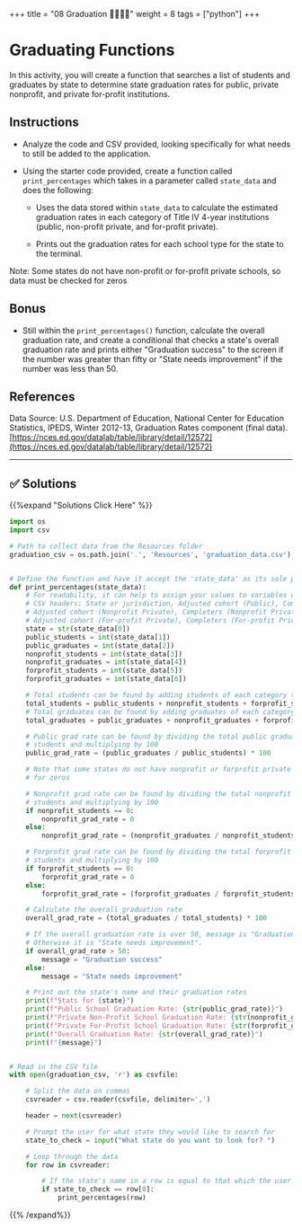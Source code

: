 +++
title = "08 Graduation  👩‍🎓👨‍🎓"
weight = 8
tags = ["python"] 
+++



# Graduating Functions

In this activity, you will create a function that searches a list of students and graduates by state to determine state graduation rates for public, private nonprofit, and private for-profit institutions.

## Instructions

* Analyze the code and CSV provided, looking specifically for what needs to still be added to the application.

* Using the starter code provided, create a function called `print_percentages` which takes in a parameter called `state_data` and does the following:

  * Uses the data stored within `state_data` to calculate the estimated graduation rates in each category of Title IV 4-year institutions (public, non-profit private, and for-profit private).

  * Prints out the graduation rates for each school type for the state to the terminal.

Note: Some states do not have non-profit or for-profit private schools, so data must be checked for zeros

## Bonus

* Still within the `print_percentages()` function, calculate the overall graduation rate, and create a conditional that checks a state's overall graduation rate and prints either "Graduation success" to the screen if the number was greater than fifty or "State needs improvement" if the number was less than 50.

## References

Data Source: U.S. Department of Education, National Center for Education Statistics, IPEDS, Winter 2012-13, Graduation Rates component (final data). [https://nces.ed.gov/datalab/table/library/detail/12572](https://nces.ed.gov/datalab/table/library/detail/12572)

- - -

## ✅ Solutions
{{%expand "Solutions Click Here" %}}
```python
import os
import csv

# Path to collect data from the Resources folder
graduation_csv = os.path.join('.', 'Resources', 'graduation_data.csv')


# Define the function and have it accept the 'state_data' as its sole parameter
def print_percentages(state_data):
    # For readability, it can help to assign your values to variables with descriptive names
    # CSV headers: State or jurisdiction, Adjusted cohort (Public), Completers (Public),
    # Adjusted cohort (Nonprofit Private), Completers (Nonprofit Private), 
    # Adjusted cohort (For-profit Private), Completers (For-profit Private)
    state = str(state_data[0])
    public_students = int(state_data[1])
    public_graduates = int(state_data[2])
    nonprofit_students = int(state_data[3])
    nonprofit_graduates = int(state_data[4])
    forprofit_students = int(state_data[5])
    forprofit_graduates = int(state_data[6])

    # Total students can be found by adding students of each category together
    total_students = public_students + nonprofit_students + forprofit_students
    # Total graduates can be found by adding graduates of each category together
    total_graduates = public_graduates + nonprofit_graduates + forprofit_graduates

    # Public grad rate can be found by dividing the total public graduates by the total public 
    # students and multiplying by 100
    public_grad_rate = (public_graduates / public_students) * 100

    # Note that some states do not have nonprofit or forprofit private schools, so data must be checked 
    # for zeros

    # Nonprofit grad rate can be found by dividing the total nonprofit graduates by the total nonprofit 
    # students and multiplying by 100
    if nonprofit_students == 0:
        nonprofit_grad_rate = 0
    else:
        nonprofit_grad_rate = (nonprofit_graduates / nonprofit_students) * 100

    # Forprofit grad rate can be found by dividing the total forprofit graduates by the total forprofit 
    # students and multiplying by 100
    if forprofit_students == 0:
        forprofit_grad_rate = 0
    else:
        forprofit_grad_rate = (forprofit_graduates / forprofit_students) * 100

    # Calculate the overall graduation rate
    overall_grad_rate = (total_graduates / total_students) * 100

    # If the overall graduation rate is over 50, message is "Graduation success". 
    # Otherwise it is "State needs improvement".
    if overall_grad_rate > 50:
        message = "Graduation success"
    else:
        message = "State needs improvement"

    # Print out the state's name and their graduation rates
    print(f"Stats for {state}")
    print(f"Public School Graduation Rate: {str(public_grad_rate)}")
    print(f"Private Non-Profit School Graduation Rate: {str(nonprofit_grad_rate)}")
    print(f"Private For-Profit School Graduation Rate: {str(forprofit_grad_rate)}")
    print(f"Overall Graduation Rate: {str(overall_grad_rate)}")
    print(f"{message}")


# Read in the CSV file
with open(graduation_csv, 'r') as csvfile:

    # Split the data on commas
    csvreader = csv.reader(csvfile, delimiter=',')

    header = next(csvreader)

    # Prompt the user for what state they would like to search for
    state_to_check = input("What state do you want to look for? ")

    # Loop through the data
    for row in csvreader:

        # If the state's name in a row is equal to that which the user input, run the 'print_percentages()' function
        if state_to_check == row[0]:
            print_percentages(row)
```
{{% /expand%}}